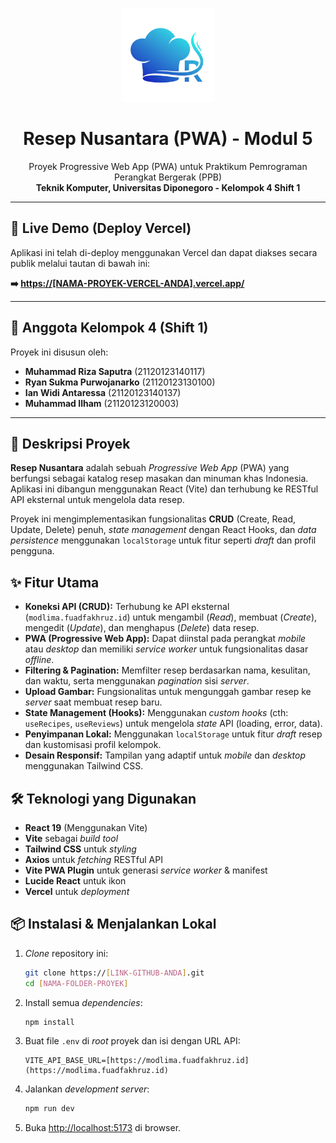 <p align="center">
  <img src="public/LOGORN.png" alt="Resep Nusantara Logo" width="150"/>
</p>

<h1 align="center">
  Resep Nusantara (PWA) - Modul 5
</h1>

<p align="center">
  Proyek Progressive Web App (PWA) untuk Praktikum Pemrograman Perangkat Bergerak (PPB)
  <br />
  <strong>Teknik Komputer, Universitas Diponegoro - Kelompok 4 Shift 1</strong>
</p>

---

## 🚀 Live Demo (Deploy Vercel)

Aplikasi ini telah di-deploy menggunakan Vercel dan dapat diakses secara publik melalui tautan di bawah ini:

**➡️ [https://[NAMA-PROYEK-VERCEL-ANDA].vercel.app/](https://[NAMA-PROYEK-VERCEL-ANDA].vercel.app/)**

---

## 👥 Anggota Kelompok 4 (Shift 1)

Proyek ini disusun oleh:

* **Muhammad Riza Saputra** (21120123140117)
* **Ryan Sukma Purwojanarko** (21120123130100)
* **Ian Widi Antaressa** (21120123140137)
* **Muhammad Ilham** (21120123120003)

---

## 📖 Deskripsi Proyek

**Resep Nusantara** adalah sebuah *Progressive Web App* (PWA) yang berfungsi sebagai katalog resep masakan dan minuman khas Indonesia. Aplikasi ini dibangun menggunakan React (Vite) dan terhubung ke RESTful API eksternal untuk mengelola data resep.

Proyek ini mengimplementasikan fungsionalitas **CRUD** (Create, Read, Update, Delete) penuh, *state management* dengan React Hooks, dan *data persistence* menggunakan `localStorage` untuk fitur seperti *draft* dan profil pengguna.

## ✨ Fitur Utama

* **Koneksi API (CRUD):** Terhubung ke API eksternal (`modlima.fuadfakhruz.id`) untuk mengambil (*Read*), membuat (*Create*), mengedit (*Update*), dan menghapus (*Delete*) data resep.
* **PWA (Progressive Web App):** Dapat diinstal pada perangkat *mobile* atau *desktop* dan memiliki *service worker* untuk fungsionalitas dasar *offline*.
* **Filtering & Pagination:** Memfilter resep berdasarkan nama, kesulitan, dan waktu, serta menggunakan *pagination* sisi *server*.
* **Upload Gambar:** Fungsionalitas untuk mengunggah gambar resep ke *server* saat membuat resep baru.
* **State Management (Hooks):** Menggunakan *custom hooks* (cth: `useRecipes`, `useReviews`) untuk mengelola *state* API (loading, error, data).
* **Penyimpanan Lokal:** Menggunakan `localStorage` untuk fitur *draft* resep dan kustomisasi profil kelompok.
* **Desain Responsif:** Tampilan yang adaptif untuk *mobile* dan *desktop* menggunakan Tailwind CSS.

## 🛠️ Teknologi yang Digunakan

* **React 19** (Menggunakan Vite)
* **Vite** sebagai *build tool*
* **Tailwind CSS** untuk *styling*
* **Axios** untuk *fetching* RESTful API
* **Vite PWA Plugin** untuk generasi *service worker* & manifest
* **Lucide React** untuk ikon
* **Vercel** untuk *deployment*

## 📦 Instalasi & Menjalankan Lokal

1.  *Clone* repository ini:
    ```bash
    git clone https://[LINK-GITHUB-ANDA].git
    cd [NAMA-FOLDER-PROYEK]
    ```
2.  Install semua *dependencies*:
    ```bash
    npm install
    ```
3.  Buat file `.env` di *root* proyek dan isi dengan URL API:
    ```
    VITE_API_BASE_URL=[https://modlima.fuadfakhruz.id](https://modlima.fuadfakhruz.id)
    ```
4.  Jalankan *development server*:
    ```bash
    npm run dev
    ```
5.  Buka [http://localhost:5173](http://localhost:5173) di browser.